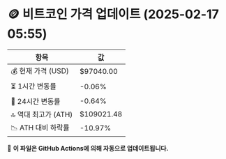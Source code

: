 # 🪙 비트코인 가격 업데이트 (2025-02-17 05:55)

| 항목                | 값 |
|--------------------|----------------|
| 💰 현재 가격 (USD) | $97040.00 |
| ⏳ 1시간 변동률    | -0.06% |
| 📆 24시간 변동률   | -0.64% |
| 🔝 역대 최고가 (ATH) | $109021.48 |
| 📉 ATH 대비 하락률 | -10.97% |

🔄 **이 파일은 GitHub Actions에 의해 자동으로 업데이트됩니다.**
